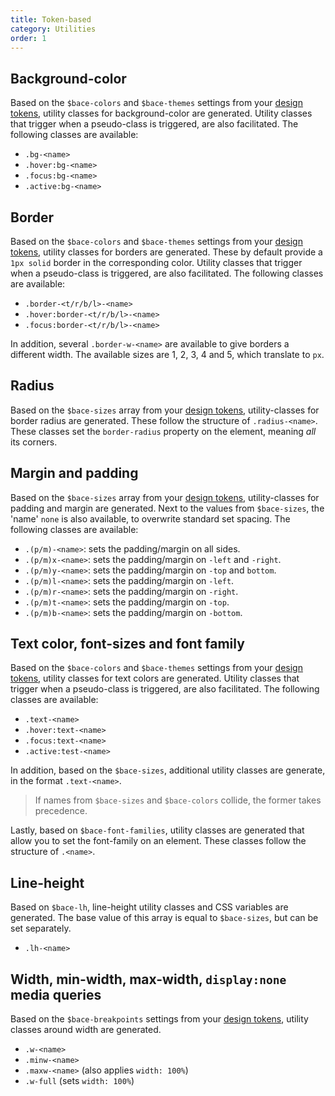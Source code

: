 ```yaml
---
title: Token-based
category: Utilities
order: 1
---
```


## Background-color

Based on the `$bace-colors` and `$bace-themes` settings from your [design tokens](/themes), utility classes for background-color are generated. Utility classes that trigger when a pseudo-class is triggered, are also facilitated. The following classes are available:

- `.bg-<name>`
- `.hover:bg-<name>`
- `.focus:bg-<name>`
- `.active:bg-<name>`

## Border

Based on the `$bace-colors` and `$bace-themes` settings from your [design tokens](/themes), utility classes for borders are generated. These by default provide a `1px solid` border in the corresponding color. Utility classes that trigger when a pseudo-class is triggered, are also facilitated. The following classes are available:

- `.border-<t/r/b/l>-<name>`
- `.hover:border-<t/r/b/l>-<name>`
- `.focus:border-<t/r/b/l>-<name>`

In addition, several `.border-w-<name>` are available to give borders a different width. The available sizes are 1, 2, 3, 4 and 5, which translate to `px`.

## Radius

Based on the `$bace-sizes` array from your [design tokens](/themes), utility-classes for border radius are generated. These follow the structure of `.radius-<name>`. These classes set the `border-radius` property on the element, meaning _all_ its corners.

## Margin and padding

Based on the `$bace-sizes` array from your [design tokens](/themes), utility-classes for padding and margin are generated. Next to the values from `$bace-sizes`, the 'name' `none` is also available, to overwrite standard set spacing. The following classes are available:

- `.(p/m)-<name>`: sets the padding/margin on all sides.
- `.(p/m)x-<name>`: sets the padding/margin on `-left` and `-right`.
- `.(p/m)y-<name>`: sets the padding/margin on `-top` and `bottom`.
- `.(p/m)l-<name>`: sets the padding/margin on `-left`.
- `.(p/m)r-<name>`: sets the padding/margin on `-right`.
- `.(p/m)t-<name>`: sets the padding/margin on `-top`.
- `.(p/m)b-<name>`: sets the padding/margin on `-bottom`.

## Text color, font-sizes and font family

Based on the `$bace-colors` and `$bace-themes` settings from your [design tokens](/themes), utility classes for text colors are generated. Utility classes that trigger when a pseudo-class is triggered, are also facilitated. The following classes are available:

- `.text-<name>`
- `.hover:text-<name>`
- `.focus:text-<name>`
- `.active:test-<name>`

In addition, based on the `$bace-sizes`, additional utility classes are generate, in the format `.text-<name>`.

> If names from `$bace-sizes` and `$bace-colors` collide, the former takes precedence.

Lastly, based on `$bace-font-families`, utility classes are generated that allow you to set the font-family on an element. These classes follow the structure of `.<name>`.

## Line-height

Based on `$bace-lh`, line-height utility classes and CSS variables are generated. The base value of this array is equal to `$bace-sizes`, but can be set separately.

- `.lh-<name>`

## Width, min-width, max-width, `display:none` media queries

Based on the `$bace-breakpoints` settings from your [design tokens](/themes), utility classes around width are generated.

- `.w-<name>`
- `.minw-<name>`
- `.maxw-<name>` (also applies `width: 100%`)
- `.w-full` (sets `width: 100%`)
